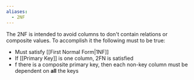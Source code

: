 ```yaml
---
aliases:
  - 2NF
---
```


The 2NF is intended to avoid columns to don't contain relations or composite values. To accomplish it the following must to be true:
* Must satisfy [[First Normal Form|1NF]]
* If [[Primary Key]] is one column, 2FN is satisfied
* f there is a composite primary key, then each non-key column must be dependent on **all** the keys